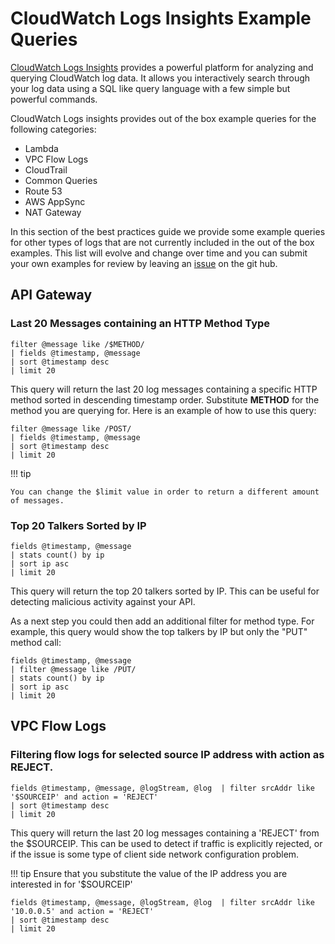 # CloudWatch Logs Insights Example Queries

[CloudWatch Logs Insights](https://docs.aws.amazon.com/AmazonCloudWatch/latest/logs/AnalyzingLogData.html) provides a powerful platform for analyzing and querying CloudWatch log data. It allows you interactively search through your log data using a SQL like query language with a few simple but powerful commands. 

CloudWatch Logs insights provides out of the box example queries for the following categories:

- Lambda
- VPC Flow Logs
- CloudTrail
- Common Queries
- Route 53
- AWS AppSync
- NAT Gateway

In this section of the best practices guide we provide some example queries for other types of logs that are not currently included in the out of the box examples. This list will evolve and change over time and you can submit your own examples for review by leaving an [issue](https://github.com/aws-observability/observability-best-practices/issues) on the git hub.

## API Gateway

### Last 20 Messages containing an HTTP Method Type

```
filter @message like /$METHOD/ 
| fields @timestamp, @message
| sort @timestamp desc
| limit 20
```

This query will return the last 20 log messages containing a specific HTTP method sorted in descending timestamp order. Substitute **METHOD** for the method you are querying for. Here is an example of how to use this query:

```
filter @message like /POST/ 
| fields @timestamp, @message
| sort @timestamp desc
| limit 20
```

!!! tip

    You can change the $limit value in order to return a different amount of messages.


### Top 20 Talkers Sorted by IP

```
fields @timestamp, @message
| stats count() by ip
| sort ip asc
| limit 20
```

This query will return the top 20 talkers sorted by IP. This can be useful for detecting malicious activity against your API.

As a next step you could then add an additional filter for method type. For example, this query would show the top talkers by IP but only the "PUT" method call:

```
fields @timestamp, @message
| filter @message like /PUT/
| stats count() by ip
| sort ip asc
| limit 20
```

## VPC Flow Logs

### Filtering flow logs for selected source IP address with action as REJECT.

```
fields @timestamp, @message, @logStream, @log  | filter srcAddr like '$SOURCEIP' and action = 'REJECT'
| sort @timestamp desc
| limit 20
```

This query will return the last 20 log messages containing a 'REJECT' from the $SOURCEIP. This can be used to detect if traffic is explicitly rejected, or if the issue is some type of client side network configuration problem.

!!! tip
    Ensure that you substitute the value of the IP address you are interested in for '$SOURCEIP'

```
fields @timestamp, @message, @logStream, @log  | filter srcAddr like '10.0.0.5' and action = 'REJECT'
| sort @timestamp desc
| limit 20
```

